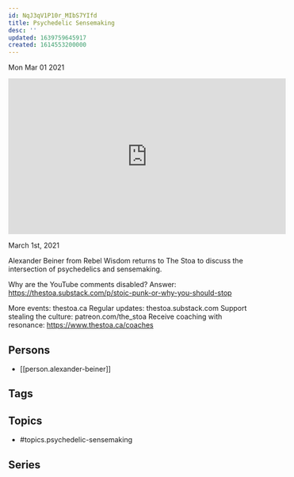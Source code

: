 ```yaml
---
id: NqJ3qV1P10r_MIbS7YIfd
title: Psychedelic Sensemaking
desc: ''
updated: 1639759645917
created: 1614553200000
---
```





Mon Mar 01 2021

<iframe width="560" height="315" src="https://www.youtube.com/embed/_1oHZvGKeYk" title="Psychedelic Sensemaking w/ Alexander Beiner" frameborder="0" allow="accelerometer; autoplay; clipboard-write; encrypted-media; gyroscope; picture-in-picture" allowfullscreen ></iframe>

March 1st, 2021

Alexander Beiner from Rebel Wisdom returns to The Stoa to discuss the intersection of psychedelics and sensemaking.

Why are the YouTube comments disabled? Answer: https://thestoa.substack.com/p/stoic-punk-or-why-you-should-stop

More events: thestoa.ca
Regular updates: thestoa.substack.com
Support stealing the culture: patreon.com/the_stoa
Receive coaching with resonance: https://www.thestoa.ca/coaches

## Persons

- [[person.alexander-beiner]]

## Tags



## Topics

- #topics.psychedelic-sensemaking

## Series



